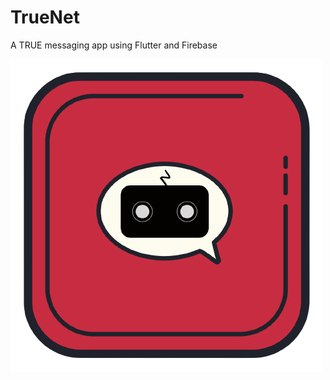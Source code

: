 # TrueNet

A TRUE messaging app using Flutter and Firebase 


<img src="https://github.com/rokkam7784/true_net/blob/main/images/TrueNet-noBg.png" alt="TrueNet Logo" />
